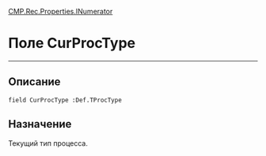 ﻿---
Link: CMP.Rec.Properties.INumerator.@CurProcType
---

<!---  Навигация
[Имя проекта](#) :
-->
[CMP.Rec.Properties.INumerator](Default)

# Поле CurProcType
---

## Описание

    field CurProcType :Def.TProcType

<!--
## Аргументы{#Args}

### Аргумент1

Описание аргумента 1
-->

## Назначение

Текущий тип процесса.

<!--
## Пример

    CurProcType...
-->

